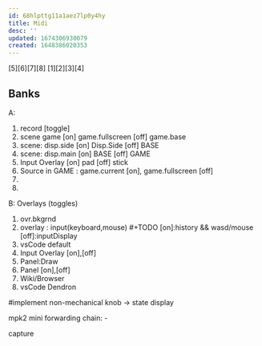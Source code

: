 ```yaml
---
id: 68hlpttg11a1aez7lp0y4hy
title: Midi
desc: ''
updated: 1674306930079
created: 1648386020353
---
```

[5][6][7][8]
[1][2][3][4]

## Banks
A: 
  1) record [toggle]
  2) scene game
    [on] game.fullscreen
    [off] game.base
  3) scene: disp.side
    [on] Disp.Side
    [off] BASE
  4) scene: disp.main
    [on] BASE
    [off] GAME
  5) Input Overlay
    [on] pad
    [off] stick
  6) Source in GAME : game.current [on], game.fullscreen [off]
  7) 
  8)

B: Overlays (toggles)
  1) ovr.bkgrnd
  2) overlay : input(keyboard,mouse) #+TODO
    [on]:history && wasd/mouse
    [off]:inputDisplay
  3) vsCode default
  4) Input Overlay [on],[off]
  5) Panel:Draw
  6) Panel [on],[off]
  7) Wiki/Browser
  8) vsCode Dendron

  #implement non-mechanical knob -> state display

  mpk2 mini forwarding chain:
    - 

capture